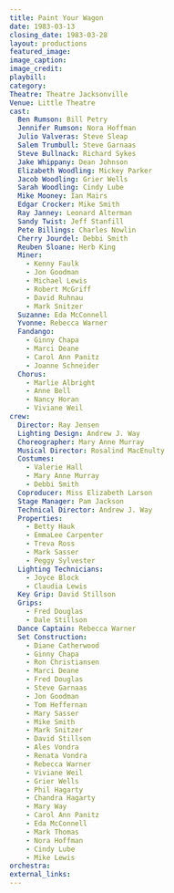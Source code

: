 ```yaml
---
title: Paint Your Wagon
date: 1983-03-13
closing_date: 1983-03-28
layout: productions
featured_image: 
image_caption:
image_credit:
playbill: 
category: 
Theatre: Theatre Jacksonville
Venue: Little Theatre
cast:
  Ben Rumson: Bill Petry
  Jennifer Rumson: Nora Hoffman
  Julio Valveras: Steve Sleap
  Salem Trumbull: Steve Garnaas
  Steve Bullnack: Richard Sykes
  Jake Whippany: Dean Johnson
  Elizabeth Woodling: Mickey Parker
  Jacob Woodling: Grier Wells
  Sarah Woodling: Cindy Lube
  Mike Mooney: Ian Mairs
  Edgar Crocker: Mike Smith
  Ray Janney: Leonard Alterman
  Sandy Twist: Jeff Stanfill
  Pete Billings: Charles Nowlin
  Cherry Jourdel: Debbi Smith
  Reuben Sloane: Herb King
  Miner:
    - Kenny Faulk
    - Jon Goodman
    - Michael Lewis
    - Robert McGriff
    - David Ruhnau
    - Mark Snitzer
  Suzanne: Eda McConnell
  Yvonne: Rebecca Warner
  Fandango:
    - Ginny Chapa
    - Marci Deane
    - Carol Ann Panitz
    - Joanne Schneider
  Chorus:
    - Marlie Albright
    - Anne Bell
    - Nancy Horan
    - Viviane Weil
crew:
  Director: Ray Jensen
  Lighting Design: Andrew J. Way
  Choreographer: Mary Anne Murray
  Musical Director: Rosalind MacEnulty
  Costumes:
    - Valerie Hall
    - Mary Anne Murray
    - Debbi Smith
  Coproducer: Miss Elizabeth Larson
  Stage Manager: Pam Jackson
  Technical Director: Andrew J. Way
  Properties:
    - Betty Hauk
    - EmmaLee Carpenter
    - Treva Ross
    - Mark Sasser
    - Peggy Sylvester
  Lighting Technicians:
    - Joyce Block
    - Claudia Lewis
  Key Grip: David Stillson
  Grips:
    - Fred Douglas
    - Dale Stillson
  Dance Captain: Rebecca Warner
  Set Construction:
    - Diane Catherwood
    - Ginny Chapa
    - Ron Christiansen
    - Marci Deane
    - Fred Douglas
    - Steve Garnaas
    - Jon Goodman
    - Tom Heffernan
    - Mary Sasser
    - Mike Smith
    - Mark Snitzer
    - David Stillson
    - Ales Vondra
    - Renata Vondra
    - Rebecca Warner
    - Viviane Weil
    - Grier Wells
    - Phil Hagarty
    - Chandra Hagarty
    - Mary Way
    - Carol Ann Panitz
    - Eda McConnell
    - Mark Thomas
    - Nora Hoffman
    - Cindy Lube
    - Mike Lewis
orchestra:
external_links:
---
```


